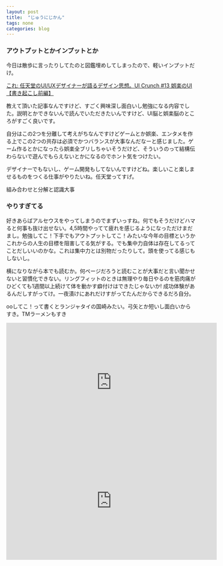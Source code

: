 ```yaml
---
layout: post
title:  "じゅうにじかん"
tags: none
categories: blog
---
```

### アウトプットとかインプットとか
今日は散歩に言ったりしてたのと図鑑埋めしてしまったので、軽いインプットだけ。

[これ: 任天堂のUI/UXデザイナーが語るデザイン思想。UI Crunch #13 娯楽のUI【書き起こし前編】](https://goodpatch.com/blog/uicrunch-13)

教えて頂いた記事なんですけど、すごく興味深し面白いし勉強になる内容でした。説明とかできないんで読んでいただきたいんですけど、UI脳と娯楽脳のところがすごく良いです。

自分はこの2つを分離して考えがちなんですけどゲームとか娯楽、エンタメを作る上でこの2つの共存は必須でかつバランスが大事なんだなーと感じました。ゲーム作るとかになったら娯楽全ブリしちゃいそうだけど、そういうのって結構伝わらないで遊んでもらえないとかになるのでホント気をつけたい。

デザイナーでもないし、ゲーム開発もしてないんですけどね。楽しいこと楽しませるものをつくる仕事がやりたいね。任天堂ってすげ。

組み合わせと分解と認識大事

### やりすぎてる
好きあらばアルセウスをやってしまうのでまずいっすね。何でもそうだけどハマると何事も抜け出せない。4,5時間やってて疲れを感じるようになっただけまだまし。勉強してこ！下手でもアウトプットしてこ！みたいな今年の目標というかこれからの人生の目標を阻害してる気がする。でも集中力自体は存在してるってことだしいいのかな。これは集中力とは別物だったりして。頭を使ってる感じもしないし。

横になりながら本でも読むか。何ページだろうと読むことが大事だと言い聞かせないと習慣化できない。リングフィットのときは無理やり毎日やるのを筋肉痛がひどくても1週間以上続けて体を動かす癖付けはできたじゃないか! 成功体験があるんだしすがってけ。一夜漬けにあれだけすがってたんだからできるだろ自分。

ooしてこ！って書くとランジャタイの国崎みたい。弓矢とか短いし面白いからすき。TMラーメンもすき

<iframe width="560" height="315" src="https://www.youtube.com/embed/0vz8D-OU-cU" title="YouTube video player" frameborder="0" allow="accelerometer; autoplay; clipboard-write; encrypted-media; gyroscope; picture-in-picture" allowfullscreen></iframe>

<iframe width="560" height="315" src="https://www.youtube.com/embed/MVCdGCVXOGE" title="YouTube video player" frameborder="0" allow="accelerometer; autoplay; clipboard-write; encrypted-media; gyroscope; picture-in-picture" allowfullscreen></iframe>
